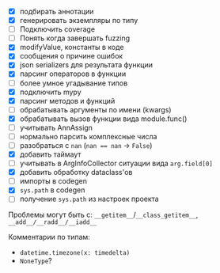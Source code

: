 - [x] подбирать аннотации
- [x] генерировать экземпляры по типу
- [ ] Подключить coverage
- [ ] Понять когда завершать fuzzing
- [x] modifyValue, константы в коде
- [x] сообщения о причине ошибок
- [x] json serializers для результата функции
- [x] парсинг операторов в функции
- [ ] более умное угадывание типов
- [x] подключить mypy
- [x] парсинг методов и функций
- [ ] обрабатывать аргументы по имени (kwargs)
- [x] обрабатывать вызов функции вида module.func()
- [ ] учитывать AnnAssign
- [ ] нормально парсить комплексные числа
- [ ] разобраться с `nan` (`nan == nan` -> `False`)
- [x] добавить таймаут
- [ ] учитывать в ArgInfoCollector ситуации вида `arg.field[0]`
- [x] добавить обработку dataclass'ов
- [ ] импорты в codegen
- [x] `sys.path` в codegen
- [ ] получение `sys.path` из настроек проекта

Проблемы могут быть с: `__getitem__`/`__class_getitem__`,
`__add__/__radd__/__iadd__`

Комментарии по типам:
    
- `datetime.timezone(x: timedelta)`
- `NoneType`?